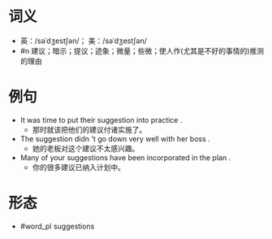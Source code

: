 # 词义
- 英：/səˈdʒestʃən/； 美：/səˈdʒestʃən/
- #n 建议；暗示；提议；迹象；微量；些微；使人作(尤其是不好的事情的)推测的理由
# 例句
- It was time to put their suggestion into practice .
	- 那时就该把他们的建议付诸实施了。
- The suggestion didn 't go down very well with her boss .
	- 她的老板对这个建议不太感兴趣。
- Many of your suggestions have been incorporated in the plan .
	- 你的很多建议已纳入计划中。
# 形态
- #word_pl suggestions
